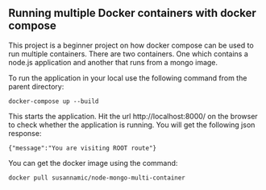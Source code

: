 <h2>Running multiple Docker containers with docker compose</h2>

This project is a beginner project on how docker compose can be used to run multiple containers. There are two containers. One which contains a node.js application and another that runs from a mongo image.

To run the application in your local use the following command from the parent directory:

	docker-compose up --build  

This starts the application. Hit the url http://localhost:8000/ on the browser to check whether the application is running.
You will get the following json response:

	{"message":"You are visiting ROOT route"}

You can get the docker image using the command:
	
	docker pull susannamic/node-mongo-multi-container

